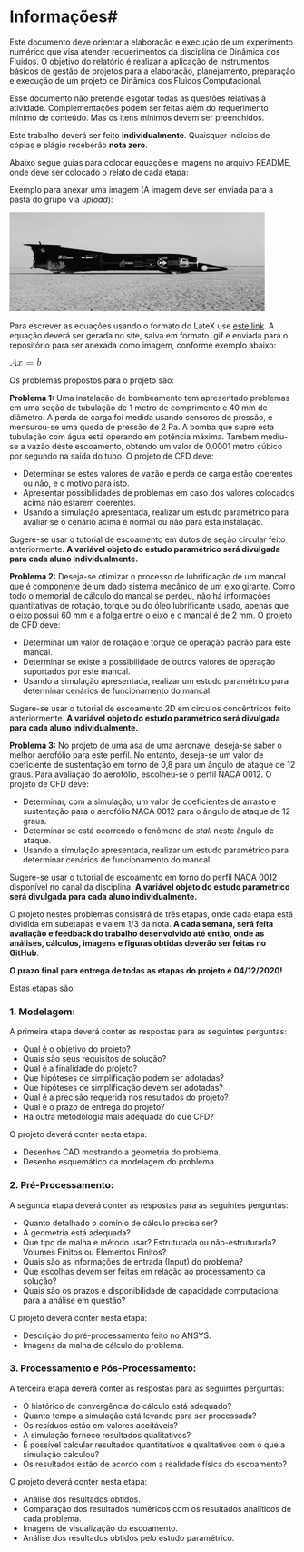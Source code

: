 # Informações#

Este documento deve orientar a elaboração e execução de um experimento numérico que visa atender requerimentos da disciplina de Dinâmica dos Fluidos. O objetivo do relatório é realizar a aplicação de instrumentos básicos de gestão de projetos para a elaboração, planejamento, preparação e execução de um projeto de Dinâmica dos Fluidos Computacional. 

Esse documento não pretende esgotar todas as questões relativas à atividade. Complementações podem ser feitas além do requerimento mínimo de conteúdo. Mas os itens mínimos devem ser preenchidos. 

Este trabalho deverá ser feito **individualmente**. Quaisquer indícios de cópias e plágio receberão **nota zero**.

Abaixo segue guias para colocar equações e imagens no arquivo README, onde deve ser colocado o relato de cada etapa:


Exemplo para anexar uma imagem (A imagem deve ser enviada para a pasta do grupo via *upload*):

![Teste de legenda de imagem](thrust.jpg)


Para escrever as equações usando o formato do LateX use [este link](https://www.codecogs.com/latex/eqneditor.php). A equação deverá ser gerada no site, salva em formato .gif e enviada para o repositório para ser anexada como imagem, conforme exemplo abaixo:

![Teste de legenda de imagem 2](CodeCogsEqn.gif)

Os problemas propostos para o projeto são:

**Problema 1:** Uma instalação de bombeamento tem apresentado problemas em uma seção de tubulação de 1 metro de comprimento e 40 mm de diâmetro. A perda de carga foi medida usando sensores de pressão, e mensurou-se uma queda de pressão de 2 Pa. A bomba que supre esta tubulação com água está operando em potência máxima. Também mediu-se a vazão deste escoamento, obtendo um valor de 0,0001 metro cúbico por segundo na saída do tubo. O projeto de CFD deve:

- Determinar se estes valores de vazão e perda de carga estão coerentes ou não, e o motivo para isto.
- Apresentar possibilidades de problemas em caso dos valores colocados acima não estarem coerentes.
- Usando a simulação apresentada, realizar um estudo paramétrico para avaliar se o cenário acima é normal ou não para esta instalação.

Sugere-se usar o tutorial de escoamento em dutos de seção circular feito anteriormente. **A variável objeto do estudo paramétrico será divulgada para cada aluno individualmente.**

**Problema 2:** Deseja-se otimizar o processo de lubrificação de um mancal que é componente de um dado sistema mecânico de um eixo girante. Como todo o memorial de cálculo do mancal se perdeu, não há informações quantitativas de rotação, torque ou do óleo lubrificante usado, apenas que o eixo possui 60 mm e a folga entre o eixo e o mancal é de 2 mm. O projeto de CFD deve:

- Determinar um valor de rotação e torque de operação padrão para este mancal.
- Determinar se existe a possibilidade de outros valores de operação suportados por este mancal.
- Usando a simulação apresentada, realizar um estudo paramétrico para determinar cenários de funcionamento do mancal.

Sugere-se usar o tutorial de escoamento 2D em círculos concêntricos feito anteriormente. **A variável objeto do estudo paramétrico será divulgada para cada aluno individualmente.**

**Problema 3:** No projeto de uma asa de uma aeronave, deseja-se saber o melhor aerofólio para este perfil. No entanto, deseja-se um valor de coeficiente de sustentação em torno de 0,8 para um ângulo de ataque de 12 graus. Para avaliação do aerofólio, escolheu-se o perfil NACA 0012. O projeto de CFD deve:

- Determinar, com a simulação, um valor de coeficientes de arrasto e sustentação para o aerofólio NACA 0012 para o ângulo de ataque de 12 graus.
- Determinar se está ocorrendo o fenômeno de *stall* neste ângulo de ataque.
- Usando a simulação apresentada, realizar um estudo paramétrico para determinar cenários de funcionamento do mancal.

Sugere-se usar o tutorial de escoamento em torno do perfil NACA 0012 disponível no canal da disciplina. **A variável objeto do estudo paramétrico será divulgada para cada aluno individualmente.**

O projeto nestes problemas consistirá de três etapas, onde cada etapa está dividida em subetapas e valem 1/3 da nota. **A cada semana, será feita avaliação e feedback do trabalho desenvolvido até então, onde as análises, cálculos, imagens e figuras obtidas deverão ser feitas no GitHub**. 

**O prazo final para entrega de todas as etapas do projeto é 04/12/2020!**


Estas etapas são:

### 1. Modelagem: 

A primeira etapa deverá conter as respostas para as seguintes perguntas:

- Qual é o objetivo do projeto?
- Quais são seus requisitos de solução?
- Qual é a finalidade do projeto?
- Que hipóteses de simplificação podem ser adotadas?
- Que hipóteses de simplificação devem ser adotadas?
- Qual é a precisão requerida nos resultados do projeto?
- Qual é o prazo de entrega do projeto?
- Há outra metodologia mais adequada do que CFD?

O projeto deverá conter nesta etapa:

- Desenhos CAD mostrando a geometria do problema.
- Desenho esquemático da modelagem do problema.

### 2.	Pré-Processamento:

A segunda etapa deverá conter as respostas para as seguintes perguntas:

- Quanto detalhado o domínio de cálculo precisa ser?
- A geometria está adequada?
- Que tipo de malha e método usar? Estruturada ou não-estruturada? Volumes Finitos ou Elementos Finitos?
- Quais são as informações de entrada (Input) do problema?
- Que escolhas devem ser feitas em relação ao processamento da solução?
- Quais são os prazos e disponibilidade de capacidade computacional para a análise em questão? 

O projeto deverá conter nesta etapa:

- Descrição do pré-processamento feito no ANSYS.
- Imagens da malha de cálculo do problema.

### 3.	Processamento e Pós-Processamento:

A terceira etapa deverá conter as respostas para as seguintes perguntas:

- O histórico de convergência do cálculo está adequado?
- Quanto tempo a simulação está levando para ser processada?
- Os resíduos estão em valores aceitáveis?
- A simulação fornece resultados qualitativos?
- É possível calcular resultados quantitativos e qualitativos com o que a simulação calculou?
- Os resultados estão de acordo com a realidade física do escoamento?

O projeto deverá conter nesta etapa:

- Análise dos resultados obtidos.
- Comparação dos resultados numéricos com os resultados analíticos de cada problema.
- Imagens de visualização do escoamento.
- Análise dos resultados obtidos pelo estudo paramétrico.

